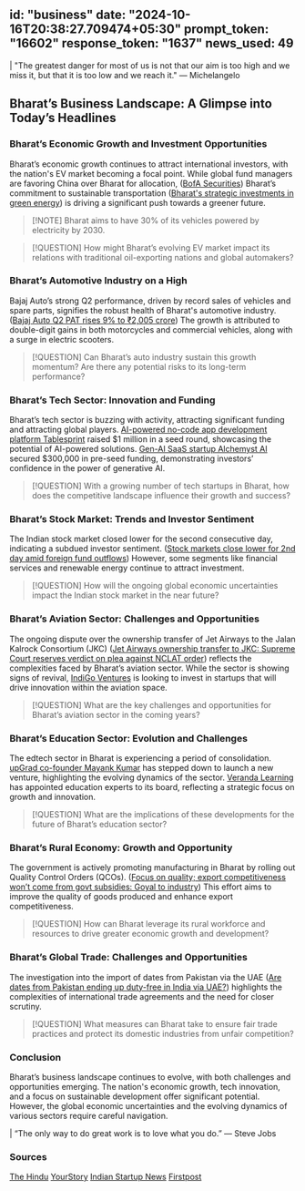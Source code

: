 
id: "business"
date: "2024-10-16T20:38:27.709474+05:30"
prompt_token: "16602"
response_token: "1637"
news_used: 49
------
| "The greatest danger for most of us is not that our aim is too high and we miss it, but that it is too low and we reach it." — Michelangelo

## Bharat’s Business Landscape: A Glimpse into Today’s Headlines

### Bharat’s Economic Growth and Investment Opportunities

Bharat’s economic growth continues to attract international investors, with the nation's EV market becoming a focal point. While global fund managers are favoring China over Bharat for allocation, ([BofA Securities](https://www.thehindu.com/business/global-fund-managers-pare-india-allocation-in-favour-of-china-bofa-survey-shows/article68760872.ece))  Bharat’s commitment to sustainable transportation ([Bharat's strategic investments in green energy](https://www.thehindu.com/business/bajaj-auto-q2-pat-rises-9-to-2005-crore/article68760786.ece)) is driving a significant push towards a greener future.

> [!NOTE] Bharat aims to have 30% of its vehicles powered by electricity by 2030.

> [!QUESTION] How might Bharat’s evolving EV market impact its relations with traditional oil-exporting nations and global automakers? 

### Bharat’s Automotive Industry on a High

Bajaj Auto’s strong Q2 performance, driven by record sales of vehicles and spare parts, signifies the robust health of Bharat's automotive industry. ([Bajaj Auto Q2 PAT rises 9% to ₹2,005 crore](https://www.thehindu.com/business/bajaj-auto-q2-pat-rises-9-to-2005-crore/article68760786.ece)) The growth is attributed to double-digit gains in both motorcycles and commercial vehicles, along with a surge in electric scooters. 

> [!QUESTION] Can Bharat’s auto industry sustain this growth momentum? Are there any potential risks to its long-term performance?

### Bharat’s Tech Sector: Innovation and Funding

Bharat’s tech sector is buzzing with activity, attracting significant funding and attracting global players.  [AI-powered no-code app development platform Tablesprint](https://indianstartupnews.com/funding/ai-powered-no-code-app-development-platform-tablesprint-raises-usd-1-million-in-a-seed-round-7319294)  raised $1 million in a seed round, showcasing the potential of AI-powered solutions. [Gen-AI SaaS startup Alchemyst AI](https://indianstartupnews.com/funding/gen-ai-saas-startup-alchemyst-ai-raises-usd-300000-in-a-pre-seed-funding-round-7318429)  secured $300,000 in pre-seed funding, demonstrating investors’ confidence in the power of generative AI.

> [!QUESTION] With a growing number of tech startups in Bharat, how does the competitive landscape influence their growth and success? 

### Bharat’s Stock Market: Trends and Investor Sentiment

The Indian stock market closed lower for the second consecutive day, indicating a subdued investor sentiment.  ([Stock markets close lower for 2nd day amid foreign fund outflows](https://www.thehindu.com/business/markets/stock-markets-close-lower-for-2nd-day-amid-foreign-fund-outflows/article68760461.ece))  However, some segments like financial services and renewable energy continue to attract investment. 

> [!QUESTION] How will the ongoing global economic uncertainties impact the Indian stock market in the near future?

### Bharat’s Aviation Sector: Challenges and Opportunities

The ongoing dispute over the ownership transfer of Jet Airways to the Jalan Kalrock Consortium (JKC)  ([Jet Airways ownership transfer to JKC: Supreme Court reserves verdict on plea against NCLAT order](https://www.thehindu.com/business/Industry/jet-airways-ownership-transfer-to-jkc-supreme-court-reserves-verdict-on-plea-against-nclat-order/article68760153.ece)) reflects the complexities faced by Bharat’s aviation sector. While the sector is showing signs of revival,  [IndiGo Ventures](https://indianstartupnews.com/news/indigo-ventures-gets-sebi-approval-to-launch-venture-capital-fund-to-invest-in-startups-7319126)  is looking to invest in startups that will drive innovation within the aviation space. 

> [!QUESTION]  What are the key challenges and opportunities for Bharat’s aviation sector in the coming years?

### Bharat’s Education Sector: Evolution and Challenges

The edtech sector in Bharat is experiencing a period of consolidation. [upGrad co-founder Mayank Kumar](https://yourstory.com/2024/10/upgrad-mayank-kumar-steps-down-md-plans-new-venture)  has stepped down to launch a new venture, highlighting the evolving dynamics of the sector.  [Veranda Learning](https://yourstory.com/2024/10/veranda-learning-appoints-education-experts-strengthen-board)  has appointed education experts to its board, reflecting a strategic focus on growth and innovation.

> [!QUESTION] What are the implications of these developments for the future of Bharat’s education sector?

### Bharat’s Rural Economy: Growth and Opportunity

The government is actively promoting manufacturing in Bharat by rolling out Quality Control Orders (QCOs).  ([Focus on quality; export competitiveness won’t come from govt subsidies: Goyal to industry](https://www.thehindu.com/business/Industry/focus-on-quality-export-competitiveness-wont-come-from-govt-subsidies-goyal-to-industry/article68759637.ece))  This effort aims to improve the quality of goods produced and enhance export competitiveness. 

> [!QUESTION]  How can Bharat leverage its rural workforce and resources to drive greater economic growth and development?

### Bharat’s Global Trade: Challenges and Opportunities

The investigation into the import of dates from Pakistan via the UAE  ([Are dates from Pakistan ending up duty-free in India via UAE?](https://www.firstpost.com/world/are-dates-from-pakistan-ending-up-duty-free-in-india-via-uae-13825974.html)) highlights the complexities of international trade agreements and the need for closer scrutiny. 

> [!QUESTION]  What measures can Bharat take to ensure fair trade practices and protect its domestic industries from unfair competition?

### Conclusion

Bharat’s business landscape continues to evolve, with both challenges and opportunities emerging. The nation's economic growth, tech innovation, and a focus on sustainable development offer significant potential. However, the global economic uncertainties and the evolving dynamics of various sectors require careful navigation. 

| “The only way to do great work is to love what you do.” — Steve Jobs

### Sources

[The Hindu](https://www.thehindu.com/)
[YourStory](https://yourstory.com/)
[Indian Startup News](https://indianstartupnews.com/)
[Firstpost](https://www.firstpost.com/)

